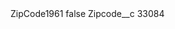 <?xml version="1.0" encoding="UTF-8"?>
<CustomMetadata xmlns="http://soap.sforce.com/2006/04/metadata" xmlns:xsi="http://www.w3.org/2001/XMLSchema-instance" xmlns:xsd="http://www.w3.org/2001/XMLSchema">
    <label>ZipCode1961</label>
    <protected>false</protected>
    <values>
        <field>Zipcode__c</field>
        <value xsi:type="xsd:string">33084</value>
    </values>
</CustomMetadata>
